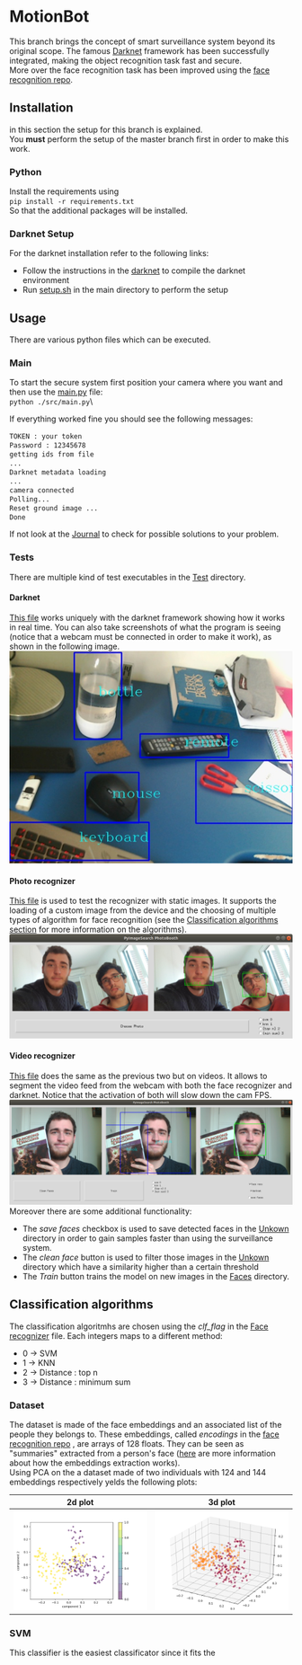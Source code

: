 # MotionBot

This branch brings the concept of smart surveillance system beyond its original scope. 
The famous [Darknet](https://pjreddie.com/darknet/) framework has been successfully integrated, making the object recognition 
task fast and secure.\
More over the face recognition task has been improved using the
 [face recognition repo](https://github.com/ageitgey/face_recognition).

## Installation
in this section the setup for this branch is explained.\
You **must** perform the setup of the master branch first in order to make this work.


### Python 
Install the requirements using\
`pip install -r requirements.txt`\
So that the additional packages will be installed.

### Darknet Setup
For the darknet installation refer to the following links:
- Follow the instructions in the [darknet](https://pjreddie.com/darknet/install/) to compile the darknet environment
- Run [setup.sh](./setup.sh) in the main directory to perform the setup


## Usage

There are various python files which can be executed.

### Main 

To start the secure system first position your camera where you want and then use the [main.py](./src/main.py) file:\
`python ./src/main.py`\

If everything worked fine you should see the following messages:
```
TOKEN : your token
Password : 12345678
getting ids from file
...
Darknet metadata loading
...
camera connected
Polling...
Reset ground image ...
Done
```
If not look at the [Journal](./Journals/Journal_Darknet.md) to check for possible solutions to your problem.

### Tests
There are multiple kind of test executables in the [Test](./src/Tests) directory.

#### Darknet 

[This file](./src/Tests/darknet_test.py) works uniquely with the darknet framework showing how it works in real time. You can also take screenshots of what 
the program is seeing (notice that a webcam must be connected in order to make it work), as shown in the following image.
![Darknet example](./Resources/Readme/darknet_test.jpg)

#### Photo recognizer
[This file](./src/Tests/photo_recognizer_test.py) is used to test the recognizer with static images. It supports the loading of a custom 
image from the device and the choosing of multiple types of algorithm for face recognition 
(see the [Classification algorithms section](#classification_alg) for more information on the algorithms).
![Photo example](./Resources/Readme/photo_reco.png)


#### Video recognizer
[This file](./src/Tests/video_recognizer_test.py) does the same as the previous two but on videos. It allows to segment the 
video feed from the webcam with both the face recognizer and darknet. Notice that the activation of both will slow down the cam FPS.
![Video example](./Resources/Readme/video_reco.png)
Moreover there are some additional functionality:
- The *save faces* checkbox is used to save detected faces in the [Unkown](./Faces/Unknown) directory in order to gain 
samples faster than using the surveillance system.
- The *clean face* button is used to filter those images in the [Unkown](./Faces/Unknown) directory which have a similarity higher than a 
certain threshold
- The *Train* button trains the model on new images in the [Faces](./Faces) directory. 


## <a name="classification_alg"></a> Classification algorithms
The classification algoritmhs are chosen using the *clf_flag* in the [Face recognizer](./src/Classes/Face_recognizer.py) file. 
Each integers maps to a different method:
- 0 -> SVM
- 1 -> KNN
- 2 -> Distance : top n
- 3 -> Distance : minimum sum 

### Dataset
The dataset is made of the face embeddings and an associated list of the people they belongs to. These embeddings, called *encodings* 
in the [face recognition repo](https://github.com/ageitgey/face_recognition) , are arrays of 128 floats. They can be seen as 
"summaries" extracted from a person's face ([here](https://medium.com/@ageitgey/machine-learning-is-fun-part-4-modern-face-recognition-with-deep-learning-c3cffc121d78)
are more information about how the embeddings extraction works).\
Using PCA on the a dataset made of two individuals with 124 and 144 embeddings respectively yelds the following plots:

2d plot           |  3d plot
:-------------------------:|:-------------------------:
![Plot 1](./Resources/Readme/2d_plot.png)  | ![Video example](./Resources/Readme/3d_plot.png)




### SVM
This classifier is the easiest classificator since it fits the 
